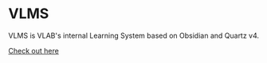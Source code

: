 # VLMS

VLMS is VLAB's internal Learning System based on Obsidian and Quartz v4.

[Check out here](https://vlab-kaist.github.io/VLMS/)